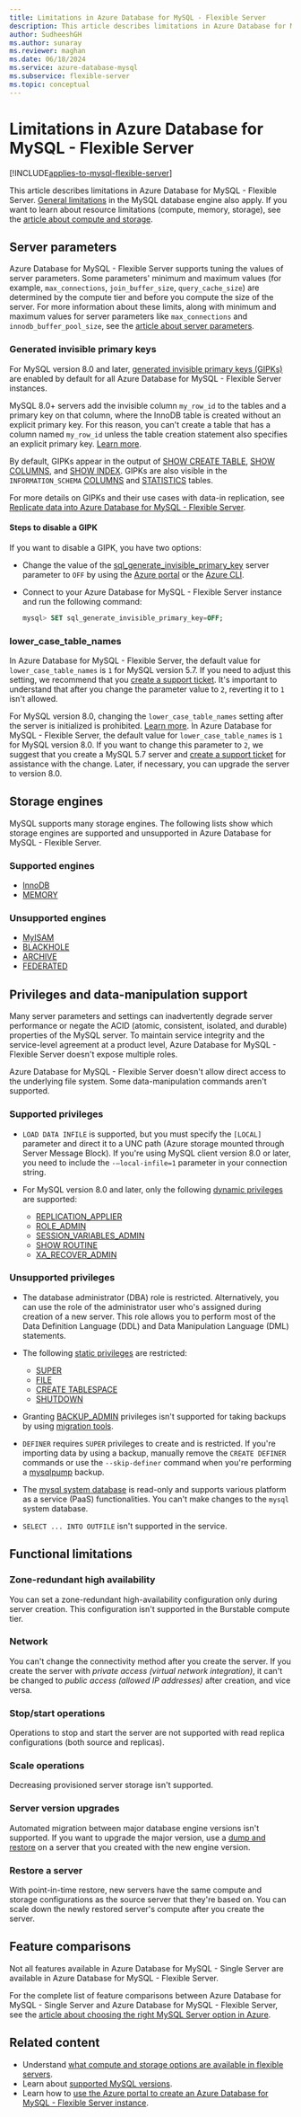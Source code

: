 ```yaml
---
title: Limitations in Azure Database for MySQL - Flexible Server
description: This article describes limitations in Azure Database for MySQL - Flexible Server, such as the number of connection and storage engine options.
author: SudheeshGH
ms.author: sunaray
ms.reviewer: maghan
ms.date: 06/18/2024
ms.service: azure-database-mysql
ms.subservice: flexible-server
ms.topic: conceptual
---
```


# Limitations in Azure Database for MySQL - Flexible Server

[!INCLUDE[applies-to-mysql-flexible-server](../includes/applies-to-mysql-flexible-server.md)]

This article describes limitations in Azure Database for MySQL - Flexible Server. [General limitations](https://dev.mysql.com/doc/mysql-reslimits-excerpt/5.7/en/limits.html) in the MySQL database engine also apply. If you want to learn about resource limitations (compute, memory, storage), see the [article about compute and storage](concepts-service-tiers-storage.md).

## Server parameters

Azure Database for MySQL - Flexible Server supports tuning the values of server parameters. Some parameters' minimum and maximum values (for example, `max_connections`, `join_buffer_size`, `query_cache_size`) are determined by the compute tier and before you compute the size of the server. For more information about these limits, along with minimum and maximum values for server parameters like `max_connections` and `innodb_buffer_pool_size`, see the [article about server parameters](./concepts-server-parameters.md).

### Generated invisible primary keys

For MySQL version 8.0 and later, [generated invisible primary keys (GIPKs)](https://dev.mysql.com/doc/refman/8.0/en/create-table-gipks.html) are enabled by default for all Azure Database for MySQL - Flexible Server instances.

MySQL 8.0+ servers add the invisible column `my_row_id` to the tables and a primary key on that column, where the InnoDB table is created without an explicit primary key. For this reason, you can't create a table that has a column named `my_row_id` unless the table creation statement also specifies an explicit primary key. [Learn more](https://dev.mysql.com/doc/refman/8.0/en/create-table-gipks.html).

By default, GIPKs appear in the output of [SHOW CREATE TABLE](https://dev.mysql.com/doc/refman/8.0/en/show-create-table.html), [SHOW COLUMNS](https://dev.mysql.com/doc/refman/8.0/en/show-columns.html), and [SHOW INDEX](https://dev.mysql.com/doc/refman/8.0/en/show-index.html). GIPKs are also visible in the `INFORMATION_SCHEMA` [COLUMNS](https://dev.mysql.com/doc/refman/8.0/en/information-schema-columns-table.html) and [STATISTICS](https://dev.mysql.com/doc/refman/8.0/en/information-schema-statistics-table.html) tables.

For more details on GIPKs and their use cases with data-in replication, see [Replicate data into Azure Database for MySQL - Flexible Server](./concepts-data-in-replication.md#generated-invisible-primary-key).

#### Steps to disable a GIPK

If you want to disable a GIPK, you have two options:

- Change the value of the [sql_generate_invisible_primary_key](https://dev.mysql.com/doc/refman/8.0/en/server-system-variables.html#sysvar_sql_generate_invisible_primary_key) server parameter to `OFF` by using the [Azure portal](./how-to-configure-server-parameters-portal.md#configure-server-parameters) or the [Azure CLI](./how-to-configure-server-parameters-cli.md#modify-a-server-parameter-value).

- Connect to your Azure Database for MySQL - Flexible Server instance and run the following command:

  ```sql
  mysql> SET sql_generate_invisible_primary_key=OFF;
  ```

### lower_case_table_names

In Azure Database for MySQL - Flexible Server, the default value for `lower_case_table_names` is `1` for MySQL version 5.7. If you need to adjust this setting, we recommend that you [create a support ticket](https://azure.microsoft.com/support/create-ticket/). It's important to understand that after you change the parameter value to `2`, reverting it to `1` isn't allowed.

For MySQL version 8.0, changing the `lower_case_table_names` setting after the server is initialized is prohibited. [Learn more](https://dev.mysql.com/doc/refman/8.0/en/identifier-case-sensitivity.html). In Azure Database for MySQL - Flexible Server, the default value for `lower_case_table_names` is `1` for MySQL version 8.0. If you want to change this parameter to `2`, we suggest that you create a MySQL 5.7 server and [create a support ticket](https://azure.microsoft.com/support/create-ticket/) for assistance with the change. Later, if necessary, you can upgrade the server to version 8.0.

## Storage engines

MySQL supports many storage engines. The following lists show which storage engines are supported and unsupported in Azure Database for MySQL - Flexible Server.

### Supported engines

- [InnoDB](https://dev.mysql.com/doc/refman/5.7/en/innodb-introduction.html)
- [MEMORY](https://dev.mysql.com/doc/refman/5.7/en/memory-storage-engine.html)

### Unsupported engines

- [MyISAM](https://dev.mysql.com/doc/refman/5.7/en/myisam-storage-engine.html)
- [BLACKHOLE](https://dev.mysql.com/doc/refman/5.7/en/blackhole-storage-engine.html)
- [ARCHIVE](https://dev.mysql.com/doc/refman/5.7/en/archive-storage-engine.html)
- [FEDERATED](https://dev.mysql.com/doc/refman/5.7/en/federated-storage-engine.html)

## Privileges and data-manipulation support

Many server parameters and settings can inadvertently degrade server performance or negate the ACID (atomic, consistent, isolated, and durable) properties of the MySQL server. To maintain service integrity and the service-level agreement at a product level, Azure Database for MySQL - Flexible Server doesn't expose multiple roles.

Azure Database for MySQL - Flexible Server doesn't allow direct access to the underlying file system. Some data-manipulation commands aren't supported.

### Supported privileges

- `LOAD DATA INFILE` is supported, but you must specify the `[LOCAL]` parameter and direct it to a UNC path (Azure storage mounted through Server Message Block). If you're using MySQL client version 8.0 or later, you need to include the `-–local-infile=1` parameter in your connection string.

- For MySQL version 8.0 and later, only the following [dynamic privileges](https://dev.mysql.com/doc/refman/8.0/en/privileges-provided.html#privileges-provided-dynamic) are supported:
  - [REPLICATION_APPLIER](https://dev.mysql.com/doc/refman/8.0/en/privileges-provided.html#priv_replication-applier)
  - [ROLE_ADMIN](https://dev.mysql.com/doc/refman/8.0/en/privileges-provided.html#priv_role-admin)
  - [SESSION_VARIABLES_ADMIN](https://dev.mysql.com/doc/refman/8.0/en/privileges-provided.html#priv_session-variables-admin)
  - [SHOW ROUTINE](https://dev.mysql.com/doc/refman/8.0/en/privileges-provided.html#priv_show-routine)
  - [XA_RECOVER_ADMIN](https://dev.mysql.com/doc/refman/8.0/en/privileges-provided.html#priv_xa-recover-admin)

### Unsupported privileges

- The database administrator (DBA) role is restricted. Alternatively, you can use the role of the administrator user who's assigned during creation of a new server. This role allows you to perform most of the Data Definition Language (DDL) and Data Manipulation Language (DML) statements.

- The following [static privileges](https://dev.mysql.com/doc/refman/8.0/en/privileges-provided.html#privileges-provided-static) are restricted:
  - [SUPER](https://dev.mysql.com/doc/refman/8.0/en/privileges-provided.html#priv_super)
  - [FILE](https://dev.mysql.com/doc/refman/8.0/en/privileges-provided.html#priv_file)
  - [CREATE TABLESPACE](https://dev.mysql.com/doc/refman/8.0/en/privileges-provided.html#priv_create-tablespace)
  - [SHUTDOWN](https://dev.mysql.com/doc/refman/8.0/en/privileges-provided.html#priv_shutdown)

- Granting [BACKUP_ADMIN](https://dev.mysql.com/doc/refman/8.0/en/privileges-provided.html#priv_backup-admin) privileges isn't supported for taking backups by using [migration tools](../migrate/how-to-decide-on-right-migration-tools.md).

- `DEFINER` requires `SUPER` privileges to create and is restricted. If you're importing data by using a backup, manually remove the `CREATE DEFINER` commands or use the `--skip-definer` command when you're performing a [mysqlpump](https://dev.mysql.com/doc/refman/5.7/en/mysqlpump.html) backup.

- The [mysql system database](https://dev.mysql.com/doc/refman/5.7/en/system-schema.html) is read-only and supports various platform as a service (PaaS) functionalities. You can't make changes to the `mysql` system database.

- `SELECT ... INTO OUTFILE` isn't supported in the service.

## Functional limitations

### Zone-redundant high availability

You can set a zone-redundant high-availability configuration only during server creation. This configuration isn't supported in the Burstable compute tier.

### Network

You can't change the connectivity method after you create the server. If you create the server with *private access (virtual network integration)*, it can't be changed to *public access (allowed IP addresses)* after creation, and vice versa.

### Stop/start operations

Operations to stop and start the server are not supported with read replica configurations (both source and replicas).

### Scale operations

Decreasing provisioned server storage isn't supported.

### Server version upgrades

Automated migration between major database engine versions isn't supported. If you want to upgrade the major version, use a [dump and restore](../concepts-migrate-dump-restore.md) on a server that you created with the new engine version.

### Restore a server

With point-in-time restore, new servers have the same compute and storage configurations as the source server that they're based on. You can scale down the newly restored server's compute after you create the server.

## Feature comparisons

Not all features available in Azure Database for MySQL - Single Server are available in Azure Database for MySQL - Flexible Server.

For the complete list of feature comparisons between Azure Database for MySQL - Single Server and Azure Database for MySQL - Flexible Server, see the [article about choosing the right MySQL Server option in Azure](../select-right-deployment-type.md#compare-the-mysql-deployment-options-in-azure).

## Related content

- Understand [what compute and storage options are available in flexible servers](concepts-service-tiers-storage.md).
- Learn about [supported MySQL versions](concepts-supported-versions.md).
- Learn how to [use the Azure portal to create an Azure Database for MySQL - Flexible Server instance](quickstart-create-server-portal.md).
